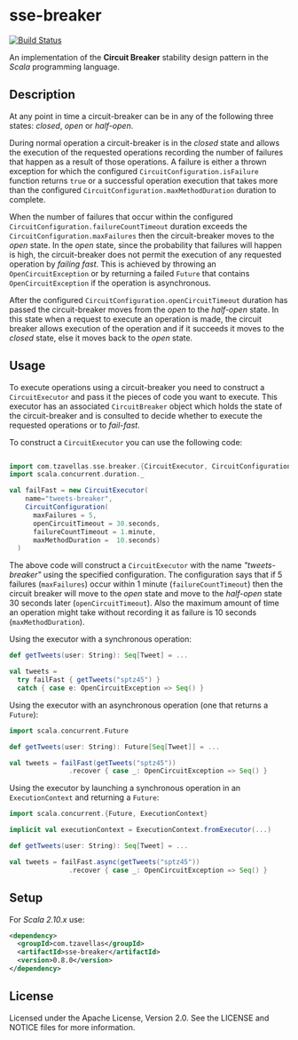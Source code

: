# sse-breaker

[![Build Status](https://secure.travis-ci.org/sptz45/sse-breaker.png)](http://travis-ci.org/sptz45/sse-breaker)

An implementation of the **Circuit Breaker** stability design pattern in the
*Scala* programming language.

## Description

At any point in time a circuit-breaker can be in any of the following three
states: *closed*, *open* or *half-open*.

During normal operation a circuit-breaker is in the *closed* state and allows
the execution of the requested operations recording the number of failures
that happen as a result of those operations. A failure is either a thrown
exception for which the configured `CircuitConfiguration.isFailure` function
returns `true` or a successful operation execution that takes more than the
configured `CircuitConfiguration.maxMethodDuration` duration to complete.

When the number of failures that occur within the configured `CircuitConfiguration.failureCountTimeout`
duration exceeds the `CircuitConfiguration.maxFailures` then the circuit-breaker
moves to the *open* state. In the *open* state, since the probability that
failures will happen is high, the circuit-breaker does not permit the execution
of any requested operation by *failing fast*. This is achieved by throwing an
`OpenCircuitException` or by returning a failed `Future` that contains
`OpenCircuitException` if the operation is asynchronous.

After the configured `CircuitConfiguration.openCircuitTimeout` duration has
passed the circuit-breaker moves from the *open* to the *half-open* state. In
this state when a request to execute an operation is made, the circuit breaker
allows execution of the operation and if it succeeds it moves to the *closed*
state, else it moves back to the *open* state.

## Usage

To execute operations using a circuit-breaker you need to construct a
`CircuitExecutor` and pass it the pieces of code you want to execute. This
executor has an associated `CircuitBreaker` object which holds the state of the
circuit-breaker and is consulted to decide whether to execute the requested
operations or to *fail-fast*.

To construct a `CircuitExecutor` you can use the following code:

```scala

import com.tzavellas.sse.breaker.{CircuitExecutor, CircuitConfiguration}
import scala.concurrent.duration._

val failFast = new CircuitExecutor(
    name="tweets-breaker",
    CircuitConfiguration(
      maxFailures = 5,
      openCircuitTimeout = 30.seconds,
      failureCountTimeout = 1.minute,
      maxMethodDuration =  10.seconds)
  )
```
The above code will construct a `CircuitExecutor` with the name *"tweets-breaker"*
using the specified configuration. The configuration says that if 5 failures
(`maxFailures`) occur within 1 minute (`failureCountTimeout`) then the circuit breaker
will move to the *open* state and move to the *half-open* state 30 seconds later
(`openCircuitTimeout`). Also the maximum amount of time an operation might take without
recording it as failure is 10 seconds (`maxMethodDuration`).

Using the executor with a synchronous operation:

```scala
def getTweets(user: String): Seq[Tweet] = ...

val tweets =
  try failFast { getTweets("sptz45") }
  catch { case e: OpenCircuitException => Seq() }
```
Using the executor with an asynchronous operation (one that returns a `Future`):

```scala
import scala.concurrent.Future

def getTweets(user: String): Future[Seq[Tweet]] = ...

val tweets = failFast(getTweets("sptz45"))
               .recover { case _: OpenCircuitException => Seq() }
```
Using the executor by launching a synchronous operation in an `ExecutionContext` and returning a `Future`:

```scala
import scala.concurrent.{Future, ExecutionContext}

implicit val executionContext = ExecutionContext.fromExecutor(...)

def getTweets(user: String): Seq[Tweet] = ...

val tweets = failFast.async(getTweets("sptz45"))
               .recover { case _: OpenCircuitException => Seq() }
```

## Setup

For *Scala 2.10.x* use:

```xml
<dependency>
  <groupId>com.tzavellas</groupId>
  <artifactId>sse-breaker</artifactId>
  <version>0.8.0</version>
</dependency>
```

## License

Licensed under the Apache License, Version 2.0. See the LICENSE and NOTICE
files for more information.

